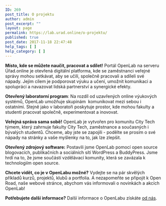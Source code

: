```yaml
---
ID: 269
post_title: O projektu
author: admin
post_excerpt: ""
layout: page
permalink: https://lab.urad.online/o-projektu/
published: true
post_date: 2017-11-18 22:47:48
help_tags: [ ]
help_category: [ ]
---
```

<strong>Místo, kde se můžete naučit, pracovat a sdílet!</strong> Portál OpenLab na serveru Úřad.online je otevřená digitální platforma, kde se zaměstnanci veřejné správy mohou setkávat, aby se učili, společně pracovali a sdíleli své nápady. Jejím cílem je podporovat výuku a učení, umožnit komunikaci a spolupráci a navazovat lidská partnerství a synergické efekty.

<strong>Otevřený laboratorní program</strong>: Na rozdíl od uzavřených online výukových systémů, OpenLab umožňuje skupinám  komunikovat mezi sebou i ostatními. Stejně jako v laboratoři poskytuje prostor, kde mohou fakulty a studenti pracovat společně, experimentovat a inovovat.

<strong>Veřejná správa sama sobě!</strong> OpenLab je vytvořen pro komunitu City Tech týmem, který zahrnuje fakulty City Tech, zaměstnance a současných i bývalých studentů. Chceme, aby jste se zapojili - podělte se prosím o své nápady na stránky a vaše myšlenky na to, jak lze zlepšit.

<strong>Otevřený zdrojový software:</strong> Postavili jsme OpenLab pomocí open source blogovacích, publikačních a sociálních sítí WordPress a BuddyPress. Jsme hrdí na to, že jsme součástí vzdělávací komunity, která se zavázala k technologiím open source.

<strong>Chcete vidět, co je v OpenLabu možné?</strong> Vydejte se na pár skvělých příkladů kurzů, projektů, klubů a portfolia. A nezapomeňte se připojit k Open Road, naše webové stránce, abychom vás informovali o novinkách a akcích OpenLab!

<strong>Potřebujete další informace?</strong> Další informace o OpenLabu získáte <a href="#">od nás</a>.